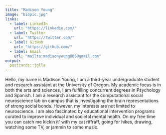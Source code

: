 ```yaml
---
title: "Madison Young"
image: "biopic.jpg"
links:
  - label: LinkedIn
    url: "https://linkedin.com/"
  - label: Twitter
    url: "https://twitter.com/"
  - label: GitHub
    url: "https://github.com/"
  - label: Email
    url: "mailto:madisonyoung805@gmail.com"
output:
  postcards::jolla
---
```

 
Hello, my name is Madison Young, I am a third-year undergraduate student and research assistant at the University of Oregon. My academic focus is in both the arts and sciences, I am fulfilling concurrent degrees in Psychology and Spanish. I am a research assistant for the computational social neuroscience lab on campus that is investigating the brain representations of strong social bonds. However, my interests are not limited to neuroscience. I am also fascinated by educational intervention programs curated to improve individual and societal mental health. On my free time you can catch me kickin it' with my cat riffraff, going for hikes, drawing, watching some TV, or jammin to some music.

